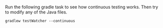 Run the following gradle task to see how continuous testing works. Then try to modify any of the Java files.

```
gradlew testWatcher --continuous
```